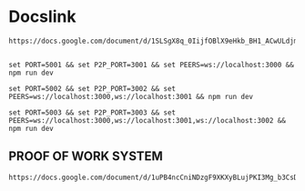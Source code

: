 # Docslink

    https://docs.google.com/document/d/1SLSgX8q_0IijfOBlX9eHkb_BH1_ACwULdjmc_7WRqz8/edit


    set PORT=5001 && set P2P_PORT=3001 && set PEERS=ws://localhost:3000 && npm run dev
    
    set PORT=5002 && set P2P_PORT=3002 && set PEERS=ws://localhost:3000,ws://localhost:3001 && npm run dev

    set PORT=5003 && set P2P_PORT=3003 && set PEERS=ws://localhost:3000,ws://localhost:3001,ws://localhost:3002 && npm run dev

## PROOF OF WORK SYSTEM

    https://docs.google.com/document/d/1uPB4ncCniNDzgF9XKXyBLujPKI3Mg_b3CsDMN6KC27U/edit
